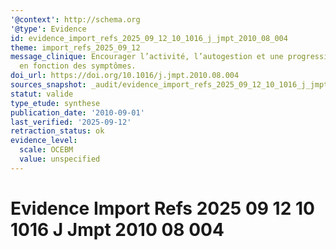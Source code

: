 ```yaml
---
'@context': http://schema.org
'@type': Evidence
id: evidence_import_refs_2025_09_12_10_1016_j_jmpt_2010_08_004
theme: import_refs_2025_09_12
message_clinique: Encourager l’activité, l’autogestion et une progression graduée
  en fonction des symptômes.
doi_url: https://doi.org/10.1016/j.jmpt.2010.08.004
sources_snapshot: _audit/evidence_import_refs_2025_09_12_10_1016_j_jmpt_2010_08_004.json
statut: valide
type_etude: synthese
publication_date: '2010-09-01'
last_verified: '2025-09-12'
retraction_status: ok
evidence_level:
  scale: OCEBM
  value: unspecified
---
```

# Evidence Import Refs 2025 09 12 10 1016 J Jmpt 2010 08 004

